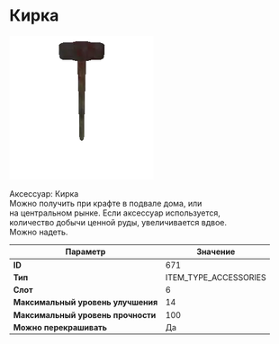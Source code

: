 # Кирка

![Item Image](../img/671.webp?raw=true)

Аксессуар: Кирка<br>Можно получить при крафте в подвале дома, или<br>на центральном рынке. Если аксессуар используется,<br>количество добычи ценной руды, увеличивается вдвое.<br>Можно надеть.


| Параметр | Значение |
|----------|----------|
| **ID** | 671 |
| **Тип** | ITEM_TYPE_ACCESSORIES |
| **Слот** | 6 |
| **Максимальный уровень улучшения** | 14 |
| **Максимальный уровень прочности** | 100 |
| **Можно перекрашивать** | Да |

